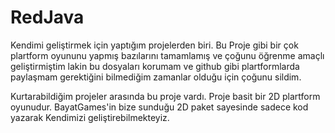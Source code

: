# RedJava

Kendimi geliştirmek için yaptığım projelerden biri. Bu Proje gibi bir çok plartform oyununu yapmış bazılarını tamamlamış ve çoğunu öğrenme amaçlı geliştirmiştim lakin bu dosyaları korumam ve github gibi plartformlarda paylaşmam gerektiğini bilmediğim zamanlar olduğu için çoğunu sildim. 

Kurtarabildiğim projeler arasında bu proje vardı. Proje basit bir 2D plartform oyunudur. BayatGames'in bize sunduğu 2D paket sayesinde sadece kod yazarak Kendimizi geliştirebilmekteyiz.
